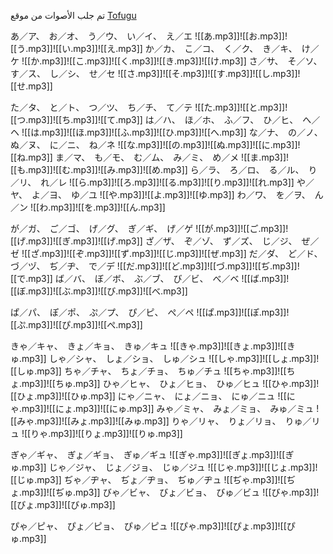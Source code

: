 
تم جلب الأصوات من موقع [Tofugu](https://tofugu.com/japanese/learn-hiragana)

あ／ア、　お／オ、　う／ウ、　い／イ、　え／エ
![[あ.mp3]]![[お.mp3]]![[う.mp3]]![[い.mp3]]![[え.mp3]]
か／カ、　こ／コ、　く／ク、　き／キ、　け／ケ
![[か.mp3]]![[こ.mp3]]![[く.mp3]]![[き.mp3]]![[け.mp3]]
さ／サ、　そ／ソ、　す／ス、　し／シ、　せ／セ
![[さ.mp3]]![[そ.mp3]]![[す.mp3]]![[し.mp3]]![[せ.mp3]]

た／タ、　と／ト、　つ／ツ、　ち／チ、　て／テ
![[た.mp3]]![[と.mp3]]![[つ.mp3]]![[ち.mp3]]![[て.mp3]]
は／ハ、　ほ／ホ、　ふ／フ、　ひ／ヒ、　へ／ヘ
![[は.mp3]]![[ほ.mp3]]![[ふ.mp3]]![[ひ.mp3]]![[へ.mp3]]
な／ナ、　の／ノ、　ぬ／ヌ、　に／ニ、　ね／ネ
![[な.mp3]]![[の.mp3]]![[ぬ.mp3]]![[に.mp3]]![[ね.mp3]]
ま／マ、　も／モ、　む／ム、　み／ミ、　め／メ
![[ま.mp3]]![[も.mp3]]![[む.mp3]]![[み.mp3]]![[め.mp3]]
ら／ラ、　ろ／ロ、　る／ル、　り／リ、　れ／レ
![[ら.mp3]]![[ろ.mp3]]![[る.mp3]]![[り.mp3]]![[れ.mp3]]
や／ヤ、　よ／ヨ、　ゆ／ユ
![[や.mp3]]![[よ.mp3]]![[ゆ.mp3]]
わ／ワ、　を／ヲ、　ん／ン
![[わ.mp3]]![[を.mp3]]![[ん.mp3]]

が／ガ、　ご／ゴ、　げ／グ、　ぎ／ギ、　げ／ゲ
![[が.mp3]]![[ご.mp3]]![[げ.mp3]]![[ぎ.mp3]]![[げ.mp3]]
ざ／ザ、　ぞ／ゾ、　ず／ズ、　じ／ジ、　ぜ／ゼ
![[ざ.mp3]]![[ぞ.mp3]]![[ず.mp3]]![[じ.mp3]]![[ぜ.mp3]]
だ／ダ、　ど／ド、　づ／ヅ、　ぢ／ヂ、　で／デ
![[だ.mp3]]![[ど.mp3]]![[づ.mp3]]![[ぢ.mp3]]![[で.mp3]]
ば／バ、　ぼ／ボ、　ぶ／ブ、　び／ビ、　べ／ベ
![[ば.mp3]]![[ぼ.mp3]]![[ぶ.mp3]]![[び.mp3]]![[べ.mp3]]

ぱ／パ、　ぽ／ポ、　ぷ／プ、　ぴ／ピ、　ぺ／ペ
![[ぱ.mp3]]![[ぽ.mp3]]![[ぷ.mp3]]![[ぴ.mp3]]![[ぺ.mp3]]

きゃ／キャ、　きょ／キョ、　きゅ／キュ
![[きゃ.mp3]]![[きょ.mp3]]![[きゅ.mp3]]
しゃ／シャ、　しょ／ショ、　しゅ／シュ
![[しゃ.mp3]]![[しょ.mp3]]![[しゅ.mp3]]
ちゃ／チャ、　ちょ／チョ、　ちゅ／チュ
![[ちゃ.mp3]]![[ちょ.mp3]]![[ちゅ.mp3]]
ひゃ／ヒャ、　ひょ／ヒョ、　ひゅ／ヒュ
![[ひゃ.mp3]]![[ひょ.mp3]]![[ひゅ.mp3]]
にゃ／ニャ、　にょ／ニョ、　にゅ／ニュ
![[にゃ.mp3]]![[にょ.mp3]]![[にゅ.mp3]]
みゃ／ミャ、　みょ／ミョ、　みゅ／ミュ
![[みゃ.mp3]]![[みょ.mp3]]![[みゅ.mp3]]
りゃ／リャ、　りょ／リョ、　りゅ／リュ
![[りゃ.mp3]]![[りょ.mp3]]![[りゅ.mp3]]

ぎゃ／ギャ、　ぎょ／ギョ、　ぎゅ／ギュ
![[ぎゃ.mp3]]![[ぎょ.mp3]]![[ぎゅ.mp3]]
じゃ／ジャ、　じょ／ジョ、　じゅ／ジュ
![[じゃ.mp3]]![[じょ.mp3]]![[じゅ.mp3]]
ぢゃ／ヂャ、　ぢょ／ヂョ、　ぢゅ／ヂュ
![[ぢゃ.mp3]]![[ぢょ.mp3]]![[ぢゅ.mp3]]
びゃ／ビャ、　びょ／ビョ、　びゅ／ビュ
![[びゃ.mp3]]![[びょ.mp3]]![[びゅ.mp3]]

ぴゃ／ピャ、　ぴょ／ピョ、　ぴゅ／ピュ
![[ぴゃ.mp3]]![[ぴょ.mp3]]![[ぴゅ.mp3]]
